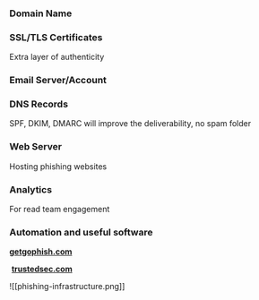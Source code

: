 
### Domain Name

### SSL/TLS Certificates
Extra layer of authenticity

### Email Server/Account

### DNS Records
SPF, DKIM, DMARC will improve the deliverability, no spam folder

### Web Server
Hosting phishing websites

### Analytics
For read team engagement

### Automation and useful software
**[getgophish.com](https://getgophish.com/)**

 **[trustedsec.com](https://www.trustedsec.com/tools/the-social-engineer-toolkit-set/)**
 



![[phishing-infrastructure.png]]